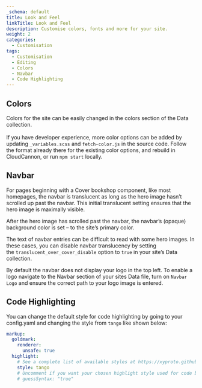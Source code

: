 ```yaml
---
_schema: default
title: Look and Feel
linkTitle: Look and Feel
description: Customise colors, fonts and more for your site.
weight: 2
categories:
  - Customisation
tags:
  - Customisation
  - Editing
  - Colors
  - Navbar
  - Code Highlighting
---
```

## Colors

Colors for the site can be easily changed in the colors section of the Data collection.<br><br>If you have developer experience, more color options can be added by updating `_variables.scss` and&nbsp;`fetch-color.js` in the source code. Follow the format already there for the existing color options, and rebuild in CloudCannon, or run&nbsp;`npm start`&nbsp;locally.

## Navbar

For pages beginning with a Cover bookshop component, like most homepages, the navbar is translucent as long as the hero image hasn’t scrolled up past the navbar. This initial translucent setting ensures that the hero image is maximally visible.

After the hero image has scrolled past the navbar, the navbar’s (opaque) background color is set – to the site’s primary color.

The text of navbar entries can be difficult to read with some hero images. In these cases, you can disable navbar translucency by setting the&nbsp;`translucent_over_cover_disable`&nbsp;option to&nbsp;`true`&nbsp;in your site’s Data collection.

By default the navbar does not display your logo in the top left. To enable a logo navigate to the Navbar section of your sites Data file, turn on `Navbar Logo` and ensure the correct path to your logo image is entered.

## Code Highlighting

You can change the default style for code highlighting by going to your config.yaml and changing the style from `tango` like shown below:

```yaml
markup:
  goldmark:
    renderer:
      unsafe: true
  highlight:
    # See a complete list of available styles at https://xyproto.github.io/splash/docs/all.html
    style: tango
    # Uncomment if you want your chosen highlight style used for code blocks without a specified language
    # guessSyntax: "true"
```